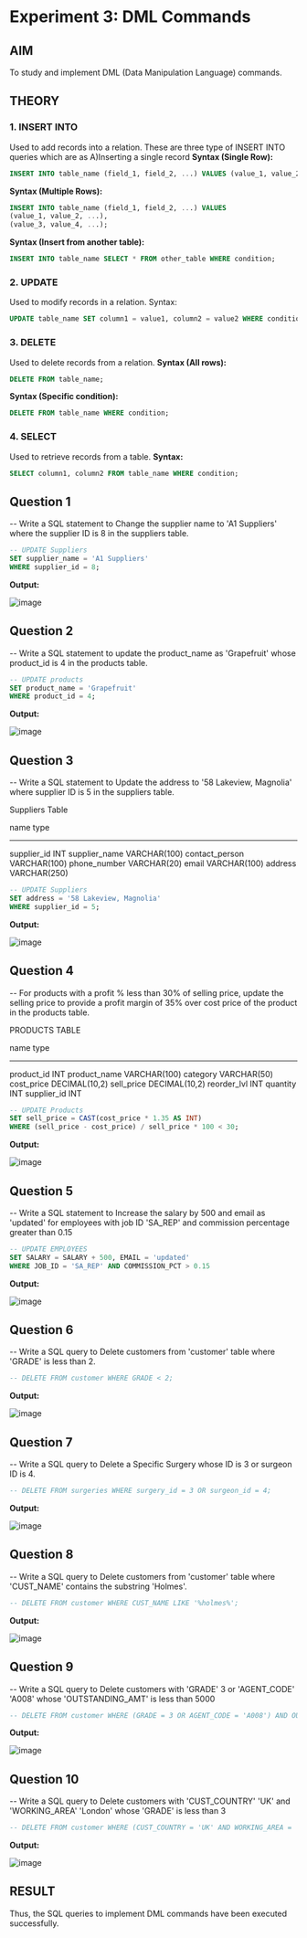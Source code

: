 # Experiment 3: DML Commands

## AIM
To study and implement DML (Data Manipulation Language) commands.

## THEORY

### 1. INSERT INTO
Used to add records into a relation.
These are three type of INSERT INTO queries which are as
A)Inserting a single record
**Syntax (Single Row):**
```sql
INSERT INTO table_name (field_1, field_2, ...) VALUES (value_1, value_2, ...);
```
**Syntax (Multiple Rows):**
```sql
INSERT INTO table_name (field_1, field_2, ...) VALUES
(value_1, value_2, ...),
(value_3, value_4, ...);
```
**Syntax (Insert from another table):**
```sql
INSERT INTO table_name SELECT * FROM other_table WHERE condition;
```
### 2. UPDATE
Used to modify records in a relation.
Syntax:
```sql
UPDATE table_name SET column1 = value1, column2 = value2 WHERE condition;
```
### 3. DELETE
Used to delete records from a relation.
**Syntax (All rows):**
```sql
DELETE FROM table_name;
```
**Syntax (Specific condition):**
```sql
DELETE FROM table_name WHERE condition;
```
### 4. SELECT
Used to retrieve records from a table.
**Syntax:**
```sql
SELECT column1, column2 FROM table_name WHERE condition;
```
**Question 1**
--
-- Write a SQL statement to Change the supplier name to 'A1 Suppliers' where the supplier ID is 8 in the suppliers table.

```sql
-- UPDATE Suppliers
SET supplier_name = 'A1 Suppliers' 
WHERE supplier_id = 8;
```

**Output:**

![image](https://github.com/user-attachments/assets/08c9cbad-1d25-4fc6-b29a-c0fc6a236996)


**Question 2**
---
-- Write a SQL statement to update the product_name as 'Grapefruit' whose product_id is 4 in the products table.

```sql
-- UPDATE products
SET product_name = 'Grapefruit'
WHERE product_id = 4;
```

**Output:**

![image](https://github.com/user-attachments/assets/61609fad-afd1-4796-ac19-d71ddd707290)


**Question 3**
---
-- Write a SQL statement to Update the address to '58 Lakeview, Magnolia' where supplier ID is 5 in the suppliers table.

Suppliers Table 

name               type
-----------------  ---------------
supplier_id        INT
supplier_name      VARCHAR(100)
contact_person     VARCHAR(100)
phone_number       VARCHAR(20)
email              VARCHAR(100)
address            VARCHAR(250)

```sql
-- UPDATE Suppliers
SET address = '58 Lakeview, Magnolia'
WHERE supplier_id = 5;
```

**Output:**

![image](https://github.com/user-attachments/assets/ef723575-8579-4bb1-a56b-f57f3e1e74a0)


**Question 4**
---
-- For products with a profit % less than 30% of selling price, update the selling price to provide a profit margin of 35% over cost price of the product in the products table.

PRODUCTS TABLE

name               type
-----------------  ---------------
product_id         INT
product_name       VARCHAR(100)
category           VARCHAR(50)
cost_price         DECIMAL(10,2)
sell_price         DECIMAL(10,2)
reorder_lvl        INT
quantity           INT
supplier_id        INT

```sql
-- UPDATE Products
SET sell_price = CAST(cost_price * 1.35 AS INT)
WHERE (sell_price - cost_price) / sell_price * 100 < 30;
```

**Output:**

![image](https://github.com/user-attachments/assets/bd8857f0-8344-4f5f-bf57-02f377719a1e)


**Question 5**
---
-- Write a SQL statement to Increase the salary by 500 and email as 'updated' for employees with job ID 'SA_REP' and commission percentage greater than 0.15

```sql
-- UPDATE EMPLOYEES
SET SALARY = SALARY + 500, EMAIL = 'updated'
WHERE JOB_ID = 'SA_REP' AND COMMISSION_PCT > 0.15
```

**Output:**

![image](https://github.com/user-attachments/assets/00b96747-ca97-43f7-9c50-50dca385d9f5)


**Question 6**
---
-- Write a SQL query to Delete customers from 'customer' table where 'GRADE' is less than 2.

```sql
-- DELETE FROM customer WHERE GRADE < 2;
```

**Output:**

![image](https://github.com/user-attachments/assets/af570bdf-8b18-479c-a51a-72a6848efb3b)


**Question 7**
---
-- Write a SQL query to Delete a Specific Surgery whose ID is 3 or surgeon ID is 4.

```sql
-- DELETE FROM surgeries WHERE surgery_id = 3 OR surgeon_id = 4;
```

**Output:**

![image](https://github.com/user-attachments/assets/ff9ebdde-7c15-4fe1-a9a8-75e262f564e5)


**Question 8**
---
-- Write a SQL query to Delete customers from 'customer' table where 'CUST_NAME' contains the substring 'Holmes'.

```sql
-- DELETE FROM customer WHERE CUST_NAME LIKE '%holmes%';
```

**Output:**

![image](https://github.com/user-attachments/assets/cd574803-7834-404a-a46c-1c1e292c3dc9)


**Question 9**
---
-- Write a SQL query to Delete customers with 'GRADE' 3 or 'AGENT_CODE' 'A008' whose 'OUTSTANDING_AMT' is less than 5000

```sql
-- DELETE FROM customer WHERE (GRADE = 3 OR AGENT_CODE = 'A008') AND OUTSTANDING_AMT < 5000;
```

**Output:**

![image](https://github.com/user-attachments/assets/946f222f-d237-4e6c-b48a-950e48bac576)

**Question 10**
---
-- Write a SQL query to Delete customers with 'CUST_COUNTRY' 'UK' and 'WORKING_AREA' 'London' whose 'GRADE' is less than 3

```sql
-- DELETE FROM customer WHERE (CUST_COUNTRY = 'UK' AND WORKING_AREA = 'London') AND GRADE < 3;
```

**Output:**

![image](https://github.com/user-attachments/assets/d60efbbd-f068-48be-a744-bc5ac2483e04)


## RESULT
Thus, the SQL queries to implement DML commands have been executed successfully.
